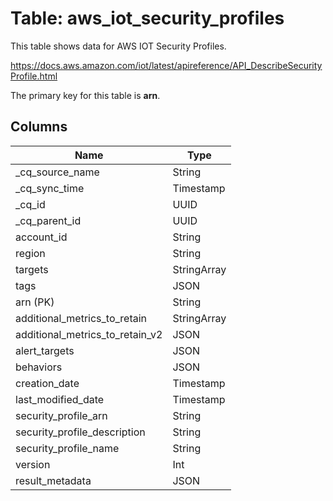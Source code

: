 # Table: aws_iot_security_profiles

This table shows data for AWS IOT Security Profiles.

https://docs.aws.amazon.com/iot/latest/apireference/API_DescribeSecurityProfile.html

The primary key for this table is **arn**.

## Columns

| Name          | Type          |
| ------------- | ------------- |
|_cq_source_name|String|
|_cq_sync_time|Timestamp|
|_cq_id|UUID|
|_cq_parent_id|UUID|
|account_id|String|
|region|String|
|targets|StringArray|
|tags|JSON|
|arn (PK)|String|
|additional_metrics_to_retain|StringArray|
|additional_metrics_to_retain_v2|JSON|
|alert_targets|JSON|
|behaviors|JSON|
|creation_date|Timestamp|
|last_modified_date|Timestamp|
|security_profile_arn|String|
|security_profile_description|String|
|security_profile_name|String|
|version|Int|
|result_metadata|JSON|